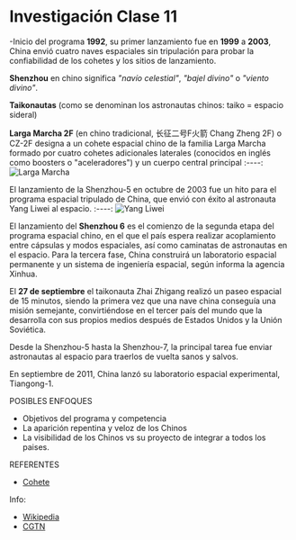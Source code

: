 # Investigación Clase 11

-Inicio del programa **1992**, su primer lanzamiento fue en **1999** a **2003**, China envió cuatro naves espaciales sin tripulación para probar la confiabilidad de los cohetes y los sitios de lanzamiento.

**Shenzhou** en chino significa *"navío celestial"*, *"bajel divino"* o *"viento divino"*.

**Taikonautas** (como se denominan los astronautas chinos: taiko = espacio sideral) 

**Larga Marcha 2F** (en chino tradicional, 长征二号F火箭 Chang Zheng 2F) o CZ-2F designa a un cohete espacial chino de la familia Larga Marcha formado por cuatro cohetes adicionales laterales (conocidos en inglés como boosters o "aceleradores") y un cuerpo central principal
:----:
![Larga Marcha](https://upload.wikimedia.org/wikipedia/commons/thumb/c/ca/CZ-2F.svg/150px-CZ-2F.svg.png)

El lanzamiento de la Shenzhou-5 en octubre de 2003 fue un hito para el programa espacial tripulado de China, que envió con éxito al astronauta Yang Liwei al espacio. 
:----:
![Yang Liwei](https://newses.cgtn.com/n/BfJIA-BIA-BEA/BcDcFEA.jpg)

El lanzamiento del **Shenzhou 6** es el comienzo de la segunda etapa del programa espacial chino, en el que el país espera realizar acoplamiento entre cápsulas y modos espaciales, así como caminatas de astronautas en el espacio. Para la tercera fase, China construirá un laboratorio espacial permanente y un sistema de ingeniería espacial, según informa la agencia Xinhua.

El **27 de septiembre** el taikonauta Zhai Zhigang realizó un paseo espacial de 15 minutos, siendo la primera vez que una nave china conseguía una misión semejante, convirtiéndose en el tercer país del mundo que la desarrolla con sus propios medios después de Estados Unidos y la Unión Soviética.

Desde la Shenzhou-5 hasta la Shenzhou-7, la principal tarea fue enviar astronautas al espacio para traerlos de vuelta sanos y salvos.

En septiembre de 2011, China lanzó su laboratorio espacial experimental, Tiangong-1.

POSIBLES ENFOQUES
- Objetivos del programa y competencia 
- La aparición repentina y veloz de los Chinos
- La visibilidad de los Chinos vs su proyecto de integrar a todos los paises.

REFERENTES
- [Cohete](https://multimedia.scmp.com/infographics/news/china/article/3133725/tianwen1-mars-mission/index.html)

Info:

- [Wikipedia](https://es.wikipedia.org/wiki/Programa_Shenzhou)
- [CGTN](https://espanol.cgtn.com/n/2022-06-05/HCAJIA/30-anyos-del-programa-espacial-tripulado-de-China/index.html)
